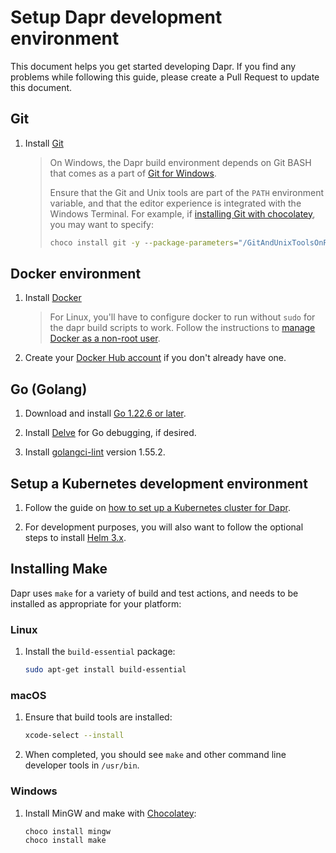 # Setup Dapr development environment

This document helps you get started developing Dapr. If you find any problems while following this guide, please create a Pull Request to update this document.

## Git

1. Install [Git](https://git-scm.com/downloads)

   > On Windows, the Dapr build environment depends on Git BASH that comes as a part of [Git for Windows](https://gitforwindows.org).
   >
   > Ensure that the Git and Unix tools are part of the `PATH` environment variable, and that the editor experience is integrated with the Windows Terminal. For example, if [installing Git with chocolatey](https://chocolatey.org/packages/git), you may want to specify:
   >
   > ```cmd
   > choco install git -y --package-parameters="/GitAndUnixToolsOnPath /WindowsTerminal"
   > ```

## Docker environment

1. Install [Docker](https://docs.docker.com/install/)
    > For Linux, you'll have to configure docker to run without `sudo` for the dapr build scripts to work. Follow the instructions to [manage Docker as a non-root user](https://docs.docker.com/engine/install/linux-postinstall/#manage-docker-as-a-non-root-user).

2. Create your [Docker Hub account](https://hub.docker.com/signup) if you don't already have one.

## Go (Golang)

1. Download and install [Go 1.22.6 or later](https://golang.org/doc/install#tarball).

2. Install [Delve](https://github.com/go-delve/delve/tree/master/Documentation/installation) for Go debugging, if desired.

3. Install [golangci-lint](https://golangci-lint.run/usage/install) version 1.55.2.

## Setup a Kubernetes development environment

1. Follow the guide on [how to set up a Kubernetes cluster for Dapr](https://docs.dapr.io/operations/hosting/kubernetes/cluster/).

2. For development purposes, you will also want to follow the optional steps to install [Helm 3.x](https://helm.sh/docs/intro/install/).

## Installing Make

Dapr uses `make` for a variety of build and test actions, and needs to be installed as appropriate for your platform:

### Linux

1. Install the `build-essential` package:

   ```bash
   sudo apt-get install build-essential
   ```

### macOS

1. Ensure that build tools are installed:

   ```sh
   xcode-select --install
   ```

2. When completed, you should see `make` and other command line developer tools in `/usr/bin`.

### Windows

1. Install MinGW and make with [Chocolatey](https://chocolatey.org/install):

   ```cmd
   choco install mingw
   choco install make
   ```
